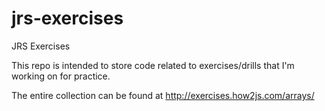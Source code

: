 # jrs-exercises
JRS Exercises

This repo is intended to store code related to exercises/drills that I'm working on for practice.

The entire collection can be found at http://exercises.how2js.com/arrays/
